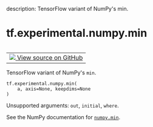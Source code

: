 description: TensorFlow variant of NumPy's min.

<div itemscope itemtype="http://developers.google.com/ReferenceObject">
<meta itemprop="name" content="tf.experimental.numpy.min" />
<meta itemprop="path" content="Stable" />
</div>

# tf.experimental.numpy.min

<!-- Insert buttons and diff -->

<table class="tfo-notebook-buttons tfo-api nocontent" align="left">
<td>
  <a target="_blank" href="https://github.com/tensorflow/tensorflow/blob/r2.4/tensorflow/python/ops/numpy_ops/__init__.py#L192-L194">
    <img src="https://www.tensorflow.org/images/GitHub-Mark-32px.png" />
    View source on GitHub
  </a>
</td>
</table>



TensorFlow variant of NumPy's `min`.

<pre class="devsite-click-to-copy prettyprint lang-py tfo-signature-link">
<code>tf.experimental.numpy.min(
    a, axis=None, keepdims=None
)
</code></pre>



<!-- Placeholder for "Used in" -->

Unsupported arguments: `out`, `initial`, `where`.

See the NumPy documentation for [`numpy.min`](https://numpy.org/doc/1.16/reference/generated/numpy.minimum.html).